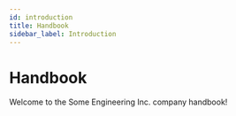```yaml
---
id: introduction
title: Handbook
sidebar_label: Introduction
---
```


# Handbook

Welcome to the Some Engineering Inc. company handbook!
